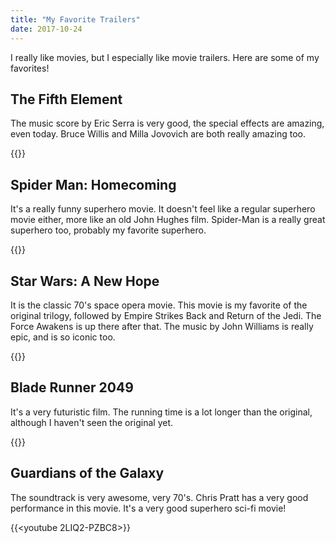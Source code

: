 ```yaml
---
title: "My Favorite Trailers"
date: 2017-10-24
---
```


I really like movies, but I especially like movie trailers. Here are some of my favorites!

## The Fifth Element
The music score by Eric Serra is very good, the special effects are amazing, even today. 
Bruce Willis and Milla Jovovich are both really amazing too. 

{{<youtube fQ9RqgcR24g>}}

## Spider Man: Homecoming

It's a really funny superhero movie. It doesn't feel like a regular superhero movie either, more like an old John Hughes film.
Spider-Man is a really great superhero too, probably my favorite superhero. 

{{<youtube U0D3AOldjMU>}}

## Star Wars: A New Hope

It is the classic 70's space opera movie. This movie is my favorite of the original trilogy, followed by Empire Strikes Back and Return of the Jedi.
The Force Awakens is up there after that. The music by John Williams is really epic, and is so iconic too. 

{{<youtube Z9WVZb_OBeg>}}

## Blade Runner 2049

It's a very futuristic film. The running time is a lot longer than the original, although I haven't seen the original yet. 

{{<youtube gCcx85zbxz4>}}

## Guardians of the Galaxy

The soundtrack is very awesome, very 70's. Chris Pratt has a very good performance in this movie.
It's a very good superhero sci-fi movie!

{{<youtube 2LIQ2-PZBC8>}}